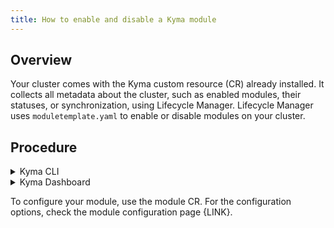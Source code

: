 ```yaml
---
title: How to enable and disable a Kyma module
---
```


## Overview

Your cluster comes with the Kyma custom resource (CR) already installed. It collects all metadata about the cluster, such as enabled modules, their statuses, or synchronization, using Lifecycle Manager. Lifecycle Manager uses `moduletemplate.yaml` to enable or disable modules on your cluster. 

## Procedure

<div tabs name="steps" group="enable-module">
  <details>
  <summary label="cli">
  Kyma CLI
  </summary>

Use Kyma CLI to check which modules are available on your cluster. Run: 
   ```bash
   kyma alpha list module
   ```

Use Kyma CLI to enable a module on your cluster in the release channel of your choice. Run: 

   ```bash
   kyma alpha enable module {MODULE_NAME} --channel {CHANNEL_NAME} --wait
   ```

Similarly, to disable a module, run: 

   ```bash
   kyma alpha disable module {MODULE_NAME}
   ``` 

</details>
<details>
<summary label= Kyma Dashboard>
Kyma Dashboard
</summary>

Follow these steps to enable a Kyma module in Kyma Dashboard:
1. Go to the `kyma-system` Namespace.
2. Choose the **Kyma** resource from the **Kyma** section.
3. Click on the name of your Kyma instance (`default-kyma`) and click **Edit**.
4. Click **Add** in the **Modules** section.
5. Choose the name of your module from the dropdown menu.
6. Choose the available channel.
7. Click **Update** and then **Force update**.
The operation was successful if the module Status changed to `READY`.

To disable a module, edit your Kyma instance and click on the thrash icon next to your module.
</details>
</div>

To configure your module, use the module CR. For the configuration options, check the module configuration page {LINK}. 